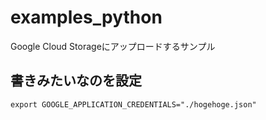 # examples_python
Google Cloud Storageにアップロードするサンプル



## 書きみたいなのを設定

```
export GOOGLE_APPLICATION_CREDENTIALS="./hogehoge.json"
```
